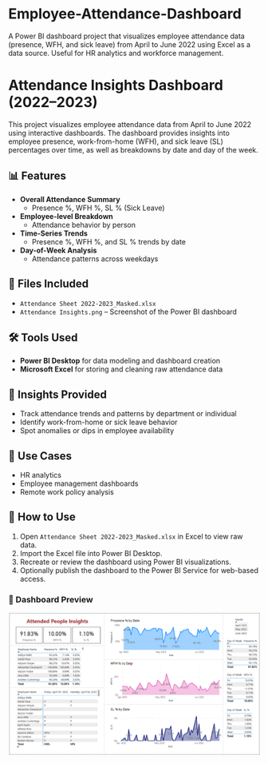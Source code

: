 # Employee-Attendance-Dashboard
A Power BI dashboard project that visualizes employee attendance data (presence, WFH, and sick leave) from April to June 2022 using Excel as a data source. Useful for HR analytics and workforce management.
# Attendance Insights Dashboard (2022–2023)
This project visualizes employee attendance data from April to June 2022 using interactive dashboards. The dashboard provides insights into employee presence, work-from-home (WFH), and sick leave (SL) percentages over time, as well as breakdowns by date and day of the week.

## 📊 Features
- **Overall Attendance Summary**
  - Presence %, WFH %, SL % (Sick Leave)
- **Employee-level Breakdown**
  - Attendance behavior by person
- **Time-Series Trends**
  - Presence %, WFH %, and SL % trends by date
- **Day-of-Week Analysis**
  - Attendance patterns across weekdays

## 📁 Files Included
- `Attendance Sheet 2022-2023_Masked.xlsx`
- `Attendance Insights.png` – Screenshot of the Power BI dashboard

## 🛠️ Tools Used
- **Power BI Desktop** for data modeling and dashboard creation
- **Microsoft Excel** for storing and cleaning raw attendance data

## 📌 Insights Provided
- Track attendance trends and patterns by department or individual
- Identify work-from-home or sick leave behavior
- Spot anomalies or dips in employee availability

## 🧠 Use Cases
- HR analytics
- Employee management dashboards
- Remote work policy analysis

## 🚀 How to Use
1. Open `Attendance Sheet 2022-2023_Masked.xlsx` in Excel to view raw data.
2. Import the Excel file into Power BI Desktop.
3. Recreate or review the dashboard using Power BI visualizations.
4. Optionally publish the dashboard to the Power BI Service for web-based access.

### 📸 Dashboard Preview

![Dashboard Preview](Attendance%20Insights.png)
